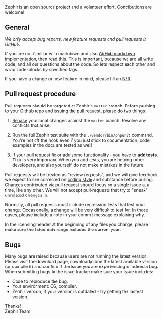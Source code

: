 Zephir is an open source project and a volunteer effort. Contributions are welcome!

## General

*We only accept bug reports, new feature requests and pull requests in GitHub*.

If you are not familiar with markdown and also
[GitHub markdown implementation](https://help.github.com/articles/github-flavored-markdown),
then read this. This is important, because we are all write code, and all our questions about the code.
So lets respect each other and wrap code-blocks by specified tags.

If you have a change or new feature in mind, please fill an [NFR](https://github.com/phalcon/zephir/wiki/NFR).

## Pull request procedure

Pull requests should be targeted at Zephir's `master` branch.
Before pushing to your Github repo and issuing the pull request,
please do two things:

1. [Rebase](http://git-scm.com/book/en/Git-Branching-Rebasing) your
   local changes against the `master` branch. Resolve any conflicts
   that arise.

2. Run the full Zephir test suite with the `./vendor/bin/phpunit` command.  You're
   not off the hook even if you just stick to documentation; code
   examples in the docs are tested as well!
3. If your pull request fix or add some functionality - you have to **add tests**.
   That is very important. When you add tests, you are helping other developers,
   and also yourself, do not make mistakes in the future.

Pull requests will be treated as "review requests", and we will give
feedback we expect to see corrected on
[coding style](https://github.com/php-fig/fig-standards/blob/master/accepted/PSR-2-coding-style-guide.md) and
substance before pulling.  Changes contributed via pull request should
focus on a single issue at a time, like any other.  We will not accept
pull-requests that try to "sneak" unrelated changes in.

Normally, all pull requests must include regression tests
that test your change.  Occasionally, a change will be very difficult
to test for.  In those cases, please include a note in your commit
message explaining why.

In the licensing header at the beginning of any files you change,
please make sure the listed date range includes the current year.

## Bugs

Many bugs are raised because users are not running the latest version. Please visit the download page, download/clone the latest available version (or compile it) and confirm if the issue you are experiencing is indeed a bug. When submitting bugs to the issue tracker make sure your issue includes:

 - Code to reproduce the bug.
 - Your environment: OS, compiler.
 - Zephir version, if your version is outdated - try getting the lastest version.

Thanks! <br />
Zephir Team
